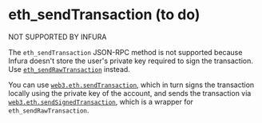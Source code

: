 # eth\_sendTransaction (to do)

NOT SUPPORTED BY INFURA

The `eth_sendTransaction` JSON-RPC method is not supported because Infura doesn't store the user's private key required to sign the transaction. Use [`eth_sendRawTransaction`](https://docs.infura.io/api/networks/ethereum/json-rpc-methods/eth\_sendrawtransaction) instead.

You can use [`web3.eth.sendTransaction`](https://web3js.readthedocs.io/en/v1.2.0/web3-eth.html#sendtransaction), which in turn signs the transaction locally using the private key of the account, and sends the transaction via [`web3.eth.sendSignedTransaction`](https://web3js.readthedocs.io/en/v1.2.0/web3-eth.html#sendsignedtransaction), which is a wrapper for `eth_sendRawTransaction`.
